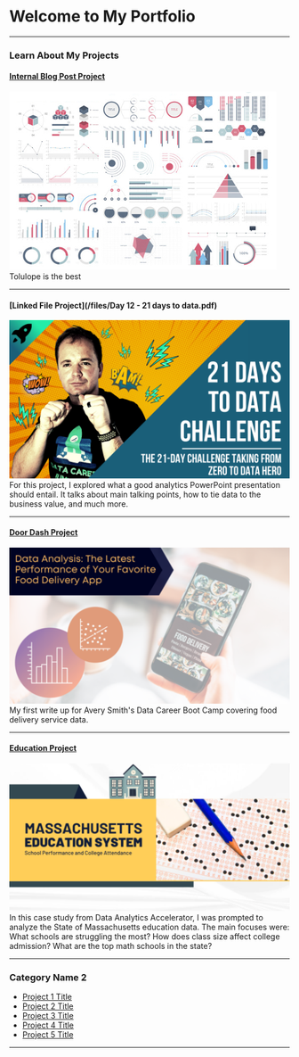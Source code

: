 # Welcome to My Portfolio

---

### Learn About My Projects

#### [Internal Blog Post Project](/bank)
<img src="images/dummy_thumbnail.jpg?raw=true"/>
Tolulope is the best

---
#### [Linked File Project](/files/Day 12 - 21 days to data.pdf)
<img src="images/21 Days To Data Challenge.png?raw=true"/>
For this project, I explored what a good analytics PowerPoint presentation should entail. It talks about main talking points, how to tie data to the business value, and much more. 

---
#### [Door Dash Project](https://www.linkedin.com/pulse/numbers-behind-power-marketing-rachel-basile/)
[<img src="images/Screen Shot 2023-03-22 at 12.24.31 PM.png?raw=true"/>](https://www.linkedin.com/pulse/numbers-behind-power-marketing-rachel-basile/)
My first write up for Avery Smith's Data Career Boot Camp covering food delivery service data. 


---
#### [Education Project](https://www.linkedin.com/pulse/data-analysis-future-education-rachel-basile/)
[<img src="images/Massachusetts Education System (Picture).png?raw=true"/>](https://www.linkedin.com/pulse/what-i-learned-21-days-data-avery-smith)
In this case study from Data Analytics Accelerator, I was prompted to analyze the State of Massachusetts education data. The main focuses were:
What schools are struggling the most?
How does class size affect college admission?
What are the top math schools in the state? 

---

### Category Name 2

- [Project 1 Title](http://example.com/)
- [Project 2 Title](http://example.com/)
- [Project 3 Title](http://example.com/)
- [Project 4 Title](http://example.com/)
- [Project 5 Title](http://example.com/)

---




